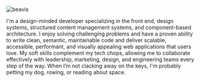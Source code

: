 ![beavis](https://github.com/user-attachments/assets/25dd1eae-7634-46f6-acfb-90f7afc5371f)

I'm a design-minded developer specializing in the front end, design systems, structured content management systems, and component-based architecture. I enjoy solving challenging problems and have a proven ability to write clean, semantic, maintainable code and deliver scalable, accessible, performant, and visually appealing web applications that users love. My soft skills complement my tech chops, allowing me to collaborate effectively with leadership, marketing, design, and engineering teams every step of the way. When I’m not clacking away on the keys, I'm probably petting my dog, rowing, or reading about space.
